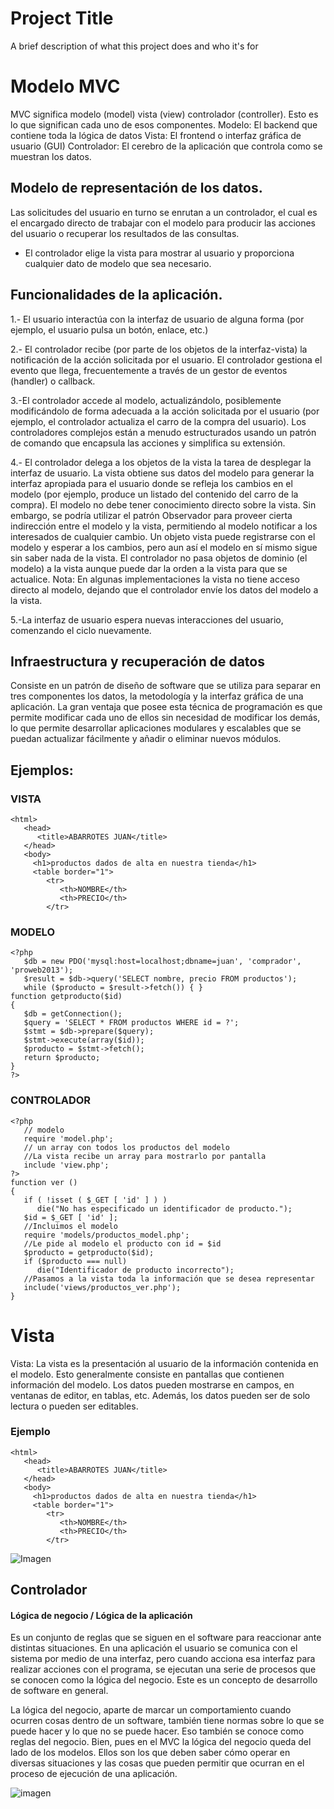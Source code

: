 
# Project Title

A brief description of what this project does and who it's for

# Modelo MVC 

MVC significa modelo (model) vista (view) controlador (controller). Esto es lo que significan cada uno de esos componentes. Modelo: El backend que contiene toda la lógica de datos Vista: El frontend o interfaz gráfica de usuario (GUI) Controlador: El cerebro de la aplicación que controla como se muestran los datos.

## Modelo de representación de los datos.

Las solicitudes del usuario en turno se enrutan a un controlador, el cual es el encargado directo de trabajar con el modelo para producir las acciones del usuario o recuperar los resultados de las consultas.

- El controlador elige la vista para mostrar al usuario y proporciona cualquier dato de modelo que sea necesario.

## Funcionalidades de la aplicación.

1.- El usuario interactúa con la interfaz de usuario de alguna forma (por ejemplo, el usuario pulsa un botón, enlace, etc.)

2.- El controlador recibe (por parte de los objetos de la interfaz-vista) la notificación de la acción solicitada por el usuario. El controlador gestiona el evento que llega, frecuentemente a través de un gestor de eventos (handler) o callback.

3.-El controlador accede al modelo, actualizándolo, posiblemente modificándolo de forma adecuada a la acción solicitada por el usuario (por ejemplo, el controlador actualiza el carro de la compra del usuario). Los controladores complejos están a menudo estructurados usando un patrón de comando que encapsula las acciones y simplifica su extensión.

4.- El controlador delega a los objetos de la vista la tarea de desplegar la interfaz de usuario. La vista obtiene sus datos del modelo para generar la interfaz apropiada para el usuario donde se refleja los cambios en el modelo (por ejemplo, produce un listado del contenido del carro de la compra). El modelo no debe tener conocimiento directo sobre la vista. Sin embargo, se podría utilizar el patrón Observador para proveer cierta indirección entre el modelo y la vista, permitiendo al modelo notificar a los interesados de cualquier cambio. Un objeto vista puede registrarse con el modelo y esperar a los cambios, pero aun así el modelo en sí mismo sigue sin saber nada de la vista. 
El controlador no pasa objetos de dominio (el modelo) a la vista aunque puede dar la orden a la vista para que se actualice. Nota: En algunas implementaciones la vista no tiene acceso directo al modelo, dejando que el controlador envíe los datos del modelo a la vista.

5.-La interfaz de usuario espera nuevas interacciones del usuario, comenzando el ciclo nuevamente.

## Infraestructura y recuperación de datos

Consiste en un patrón de diseño de software que se utiliza para separar en tres componentes los datos, la metodología y la interfaz gráfica de una aplicación. La gran ventaja que posee esta técnica de programación es que permite modificar cada uno de ellos sin necesidad de modificar los demás, lo que permite desarrollar aplicaciones modulares y escalables que se puedan actualizar fácilmente y añadir o eliminar nuevos módulos.

## Ejemplos:

### **VISTA**
~~~
<html>
   <head>
      <title>ABARROTES JUAN</title>
   </head>
   <body>
     <h1>productos dados de alta en nuestra tienda</h1>
     <table border="1">
        <tr>
           <th>NOMBRE</th>
           <th>PRECIO</th>
        </tr>
~~~

### **MODELO**
~~~
<?php
   $db = new PDO('mysql:host=localhost;dbname=juan', 'comprador', 'proweb2013');
   $result = $db->query('SELECT nombre, precio FROM productos');
   while ($producto = $result->fetch()) { }
function getproducto($id)
{
   $db = getConnection();
   $query = 'SELECT * FROM productos WHERE id = ?';
   $stmt = $db->prepare($query);
   $stmt->execute(array($id));
   $producto = $stmt->fetch();
   return $producto;
}
?>
~~~
### **CONTROLADOR**
~~~
<?php
   // modelo
   require 'model.php';
   // un array con todos los productos del modelo
   //La vista recibe un array para mostrarlo por pantalla
   include 'view.php';
?>
function ver ()
{
   if ( !isset ( $_GET [ 'id' ] ) )
      die("No has especificado un identificador de producto.");
   $id = $_GET [ 'id' ];
   //Incluimos el modelo
   require 'models/productos_model.php';
   //Le pide al modelo el producto con id = $id
   $producto = getproducto($id);
   if ($producto === null)
      die("Identificador de producto incorrecto");
   //Pasamos a la vista toda la información que se desea representar
   include('views/productos_ver.php');
}
~~~


# Vista

Vista: La vista es la presentación al usuario de la información contenida en el modelo. Esto generalmente consiste en pantallas que contienen información del modelo. Los datos pueden mostrarse en campos, en ventanas de editor, en tablas, etc. Además, los datos pueden ser de solo lectura o pueden ser editables.

### Ejemplo 
~~~
<html>
   <head>
      <title>ABARROTES JUAN</title>
   </head>
   <body>
     <h1>productos dados de alta en nuestra tienda</h1>
     <table border="1">
        <tr>
           <th>NOMBRE</th>
           <th>PRECIO</th>
        </tr>
~~~

![ Imagen ](https://th.bing.com/th/id/R.da1acec1594bcae30786fae5fcb9e49a?rik=85Hv9Uw7xALbEQ&riu=http%3a%2f%2fwww.microsiervos.com%2fimages%2fAmazonES-home.jpg&ehk=jAsgTgsSYBezIYZ%2b860Ssd%2fzBPo7P91hsWwEPsoAxy4%3d&risl=&pid=ImgRaw&r=0)

## Controlador

#### Lógica de negocio / Lógica de la aplicación

Es un conjunto de reglas que se siguen en el software para reaccionar ante distintas situaciones. En una aplicación el usuario se comunica con el sistema por medio de una interfaz, pero cuando acciona esa interfaz para realizar acciones con el programa, se ejecutan una serie de procesos que se conocen como la lógica del negocio. Este es un concepto de desarrollo de software en general.

La lógica del negocio, aparte de marcar un comportamiento cuando ocurren cosas dentro de un software, también tiene normas sobre lo que se puede hacer y lo que no se puede hacer. Eso también se conoce como reglas del negocio. Bien, pues en el MVC la lógica del negocio queda del lado de los modelos. Ellos son los que deben saber cómo operar en diversas situaciones y las cosas que pueden permitir que ocurran en el proceso de ejecución de una aplicación.

![imagen](https://desarrolloweb.com/archivoimg/general/2758.jpg)

